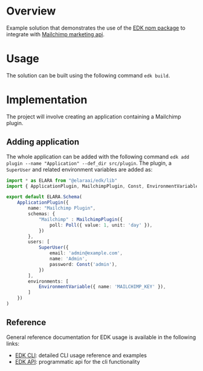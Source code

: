 # Overview

Example solution that demonstrates the use of the [EDK npm package](https://www.npmjs.com/package/@elaraai/edk) to integrate with [Mailchimp marketing api](https://mailchimp.com/developer/marketing/api/).

# Usage

The solution can be built using the following command ```edk build```.

# Implementation
The project will involve creating an application containing a Mailchimp plugin.

## Adding application
The whole application can be added with the following command ```edk add plugin --name "Application" --def_dir src/plugin```. The plugin, a ```SuperUser``` and related environment variables are added as:

```typescript
import * as ELARA from "@elaraai/edk/lib"
import { ApplicationPlugin, MailchimpPlugin, Const, EnvironmentVariable, Poll, SuperUser } from "@elaraai/edk/lib"

export default ELARA.Schema(
    ApplicationPlugin({
        name: "Mailchimp Plugin",
        schemas: {
            "Mailchimp" : MailchimpPlugin({
                poll: Poll({ value: 1, unit: 'day' }),
            })
        },
        users: [
            SuperUser({
                email: 'admin@example.com',
                name: 'Admin',
                password: Const('admin'),
            })
        ],
        environments: [
            EnvironmentVariable({ name: 'MAILCHIMP_KEY' }),
        ]
    })
)

```

## Reference

General reference documentation for EDK usage is available in the following links:
- [EDK CLI](https://elaraai.github.io/docs/cli/cli): detailed CLI usage reference and examples
- [EDK API](https://elaraai.github.io/docs/edk): programmatic api for the cli functionality